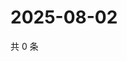 # 2025-08-02

共 0 条

<!-- BEGIN ZHIHUVIDEO -->
<!-- 最后更新时间 Sat Aug 02 2025 22:11:09 GMT+0800 (China Standard Time) -->

<!-- END ZHIHUVIDEO -->
